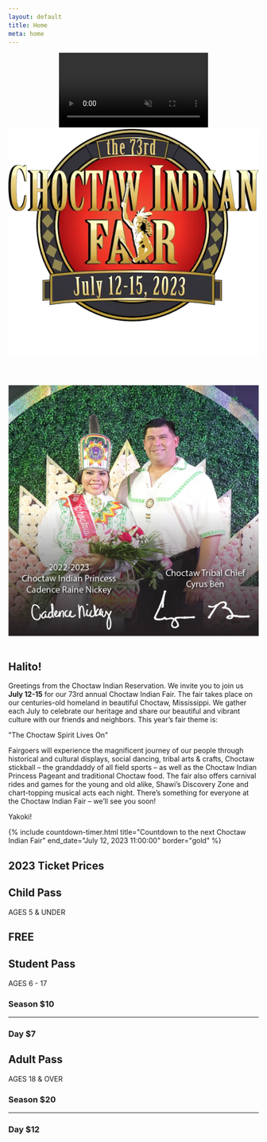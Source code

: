 ```yaml
---
layout: default
title: Home
meta: home
---
```


<header>
  <!-- This div is  intentionally blank. It creates the transparent black overlay over the video which you can modify in the CSS -->
  <div class="overlay"></div>
  <!-- The HTML5 video element that will create the background video on the header -->
  <video autoplay muted playsinline id="bgvid">
    <source src="" type="video/mp4">
  </video>

  <!-- <video playsinline="playsinline" autoplay="autoplay" muted="muted" loop="loop">
    <source src="/assets/img/CIFVideoWeb_1.mp4" type="video/mp4">
  </video> -->
  <!-- The header content -->
  <div class="container h-100 d-block d-sm-none">
    <div class="d-flex h-100 text-center align-items-center">
      <div class="w-100 text-white">
        <img src="/assets/img/logos/fairlogo.webp" alt="Choctaw Indian Fair Logo" class="img-fluid">
      </div>
    </div>
  </div>
</header>

<section class="diamond-bg">
  <div class="container">
    <div class="row align-items-center">
      <div class="col-xl">
        <img class="card-gold-border img-fluid" src="/assets/img/chiefprincess.webp" alt="Chief & Princess 2022"/>
      </div>
      <div class="col-xl">
        <br class="d-xl-none"/>
        <h1 class="display-1 mb-0 shadow-text">Halito!</h1>
        <p class="lead my-1 mb-3">
          Greetings from the Choctaw Indian Reservation. We invite you to join us <strong>July 12-15</strong> for our 73rd annual Choctaw Indian Fair. The fair takes place on our centuries-old homeland in beautiful Choctaw, Mississippi. We gather each July to celebrate our heritage and share our beautiful and vibrant culture with our friends and neighbors. This year’s fair theme is:
        </p>
        <p class="h3 display-3 mb-0">"The Choctaw Spirit Lives On"</p>
        <p class="lead my-1 mb-3">
          Fairgoers will experience the magnificent journey of our people through historical and cultural displays, social dancing, tribal arts &amp; crafts, Choctaw stickball – the granddaddy of all field sports – as well as the Choctaw Indian Princess Pageant and traditional Choctaw food. The fair also offers carnival rides and games for the young and old alike, Shawi’s Discovery Zone and chart-topping musical acts each night. There’s something for everyone at the Choctaw Indian Fair – we’ll see you soon!
        </p>
        <p class="h3 display-3">Yakoki!</p>
      </div>
    </div>
  </div>
</section>

<section class="diamond-bg2">
  <div class="container">
    {% include countdown-timer.html title="Countdown to the next Choctaw Indian Fair" end_date="July 12, 2023 11:00:00" border="gold" %}
    <div class="mt-4">
      <h2 class="display-2 shadow-text">2023 Ticket Prices</h2>
      <div class="row row-cols-1 row-cols-lg-3 g-4">
        <div class="col">
          <div class="card h-100 bg-child border border-white border-3 rounded-lg">
            <div class="card-body">
              <h2 class="fw-bold shadow-text">Child Pass</h2>
              <div class="border border-white border-3 rounded-3 mx-auto p-2 m-4 h4">
                AGES 5 & UNDER
              </div>
              <h2 class="h1 fw-bold shadow-text">FREE</h2>
            </div>
          </div>
        </div>
        <div class="col">
          <div class="card h-100 bg-student border border-white border-3 rounded-lg">
            <div class="card-body">
              <h2 class="fw-bold shadow-text">Student Pass</h2>
              <div class="border border-white border-3 rounded-3 mx-auto p-2 m-4 h4">
                AGES 6 - 17
              </div>
              <h3 class="shadow-text">Season $10</h3>
              <hr class="border opacity-100 border-3 rounded-3">
              <h3 class="shadow-text">Day $7</h3>
            </div>
          </div>
        </div>
        <div class="col">
          <div class="card h-100 bg-adult border border-white border-3 rounded-lg">
            <div class="card-body">
              <h2 class="fw-bold shadow-text">Adult Pass</h2>
              <div class="border border-white border-3 rounded-3 mx-auto p-2 m-4 h4">
                AGES 18 & OVER
              </div>
              <h3 class="shadow-text">Season $20</h3>
              <hr class="border opacity-100 border-3 rounded-3">
              <h3 class="shadow-text">Day $12</h3>
            </div>
          </div>
        </div>
      </div>
    </div>
  </div>
</section>

<script lang="ts">
  let videos = [
    "../assets/old/vid/OpeningCeremonies.mp4",
    "../assets/old/vid/Princess.mp4",
    "../assets/old/vid/Stickball.mp4",
    "../assets/old/vid/Dancegrounds.mp4",
    "../assets/old/vid/RezRun.mp4",
    "../assets/old/vid/IronWarrior.mp4",
    "../assets/old/vid/Midway.mp4",
  ];
  let currentVideo = 0;

  function nextVideo() {
    currentVideo = (currentVideo + 1) % videos.length;
    document.getElementById("bgvid").src = videos[currentVideo];
  }
  
  // Add an event listener for the 'ended' event
  document.getElementById("bgvid").addEventListener('ended', nextVideo);
  
  // Set the initial video source
  document.getElementById("bgvid").src = videos[currentVideo];
</script>
